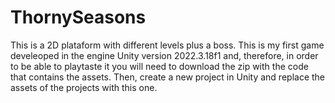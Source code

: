 # ThornySeasons
This is a 2D plataform with different levels plus a boss. This is my first game develeoped in the engine Unity version 2022.3.18f1 and, therefore, in order to be able to playtaste it you will need to download the zip with the code that contains the assets. Then, create a new project in Unity and replace the assets of the projects with this one.
